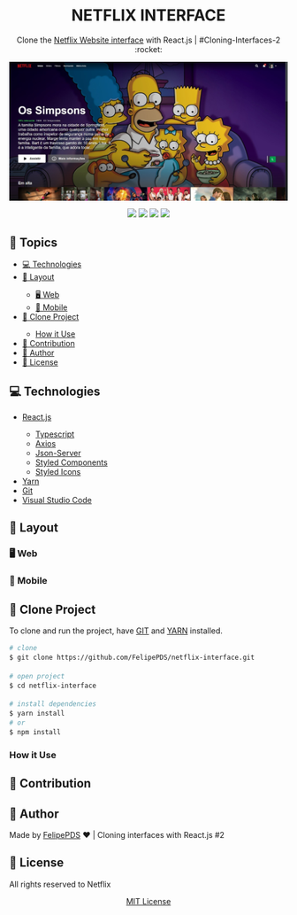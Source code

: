 # <h1 align="center">NETFLIX INTERFACE</h1>

<p align="center">Clone the <a href="">Netflix Website interface</a> with React.js | #Cloning-Interfaces-2 :rocket:</p>

<img align="center" src="https://github.com/FelipePDS/netflix-interface/blob/main/.github/feature-image.jpg" />

<p align="center">
    <a href="https://github.com/FelipePDS/netflix-interface/blob/main/LICENSE"><img src="https://img.shields.io/github/license/FelipePDS/netflix-interface?style=for-the-badge&color=E50914"></a> 
    <img src="https://img.shields.io/github/repo-size/FelipePDS/netflix-interface?style=for-the-badge&color=E50914"/>
    <img src="https://img.shields.io/static/v1?label=npm&message=v6.14.4&color=E50914&style=for-the-badge&logo=npm&logoColor=white"> 
    <img src="https://img.shields.io/static/v1?label=yarn&message=v1.22.5&color=E50914&style=for-the-badge&logo=yarn&logoColor=white">
</p>

## 📌 Topics

<ul>
  <li><a href="#license">💻 Technologies</a></li>
  <li><a href="#layout">🎨 Layout</a></li>
  <ul>
      <li><a href="#layout-web">🖥️ Web</a></li>
      <li><a href="#layout-mobile">📱 Mobile</a></li>
  </ul>
  <li><a href="#clone-project">📂 Clone Project</a></li>
  <ul>
      <li><a href="#how-it-use">How it Use</a></li>
  </ul>
  <li><a href="#contribution">🤝 Contribution</a></li>
  <li><a href="#author">👤 Author</a></li>
  <li><a href="#license">📃 License</a></li>
</ul>

<h2 id="technologies">💻 Technologies</h2>

<ul>
  <li><a href="https://pt-br.reactjs.org/">React.js</a></li>
  <ul>
    <li><a href="https://www.typescriptlang.org/pt/docs/handbook/react.html">Typescript</a></li>
    <li><a href="https://www.npmjs.com/package/axios">Axios</a></li>
    <li><a href="https://www.npmjs.com/package/json-server">Json-Server</a></li>
    <li><a href="https://styled-components.com/docs">Styled Components</a></li>
    <li><a href="https://styled-icons.js.org/">Styled Icons</a></li>
  </ul>
  <li><a href="https://yarnpkg.com/">Yarn</a></li>
  <li><a href="https://git-scm.com/">Git</a></li>
  <li><a href="https://code.visualstudio.com/">Visual Studio Code</a></li>
</ul>

<h2 id="layout">🎨 Layout</h2>

<h3 id="layout-web">🖥️ Web</h3>

<h3 id="layout-mobile">📱 Mobile</h3>

<h2 id="clone-project">📂 Clone Project</h2>
<p>To clone and run the project, have <a href="https://git-scm.com/">GIT</a> and <a href="https://yarnpkg.com/">YARN</a> installed.</p>

``` bash
# clone
$ git clone https://github.com/FelipePDS/netflix-interface.git

# open project
$ cd netflix-interface

# install dependencies
$ yarn install
# or
$ npm install
```

<h3 id="how-it-use">How it Use</h3>

<!-- Pegar chave na API | Ligar o servidor de usuários | Iniciar projeto -->

<h2 id="contribution">🤝 Contribution</h2>

<h2 id="author">👤 Author</h2>

Made by [FelipePDS](https://felipepds.github.io) :heart: | Cloning interfaces with React.js #2

<h2 id="license">📃 License</h2>

All rights reserved to Netflix

<p align="center"><a href="https://github.com/FelipePDS/netflix-interface/blob/main/LICENSE">MIT License</a></p>
